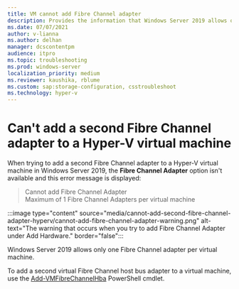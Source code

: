 ```yaml
---
title: VM cannot add Fibre Channel adapter
description: Provides the information that Windows Server 2019 allows only one Fibre Channel adapter per virtual machine.
ms.date: 07/07/2021
author: v-lianna
ms.author: delhan
manager: dcscontentpm
audience: itpro
ms.topic: troubleshooting
ms.prod: windows-server
localization_priority: medium
ms.reviewer: kaushika, rblume
ms.custom: sap:storage-configuration, csstroubleshoot
ms.technology: hyper-v
---
```

# Can't add a second Fibre Channel adapter to a Hyper-V virtual machine

When trying to add a second Fibre Channel adapter to a Hyper-V virtual machine in Windows Server 2019, the **Fibre Channel Adapter** option isn't available and this error message is displayed:

> Cannot add Fibre Channel Adapter  
Maximum of 1 Fibre Channel Adapters per virtual machine

:::image type="content" source="media/cannot-add-second-fibre-channel-adapter-hyperv/cannot-add-fibre-channel-adapter-warning.png" alt-text="The warning that occurs when you try to add Fibre Channel Adapter under Add Hardware." border="false":::

Windows Server 2019 allows only one Fibre Channel adapter per virtual machine.

To add a second virtual Fibre Channel host bus adapter to a virtual machine, use the [Add-VMFibreChannelHba](/powershell/module/hyper-v/add-vmfibrechannelhba) PowerShell cmdlet.
